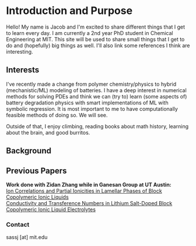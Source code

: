 # Introduction and Purpose
Hello! My name is Jacob and I'm excited to share different things that I get to learn every day. I am currently a 2nd year PhD student in Chemical Engineering at MIT. This site will be used to share small things that I get to do and (hopefully) big things as well. I'll also link some references I think are interesting.

## Interests
I've recently made a change from polymer chemistry/physics to hybrid (mechanistic/ML) modeling of batteries. I have a deep interest in numerical methods for solving PDEs and think we can (try to) learn (some aspects of) battery degradation physics with smart implementations of ML with symbolic regression. It is most important to me to have computationally feasible methods of doing so. We will see.

Outside of that, I enjoy climbing, reading books about math history, learning about the brain, and good burritos.

## Background

## Previous Papers
**Work done with Zidan Zhang while in Ganesan Group at UT Austin:**  
[Ion Correlations and Partial Ionicities in Lamellar Phases of Block Copolymeric Ionic Liquids](https://doi.org/10.1021/acsmacrolett.2c00401)  
[Conductivity and Transference Numbers in Lithium Salt-Doped Block Copolymeric Ionic Liquid Electrolytes](https://doi.org/10.1021/acs.macromol.3c01791)  

### Contact
sassj \[at\] mit.edu
